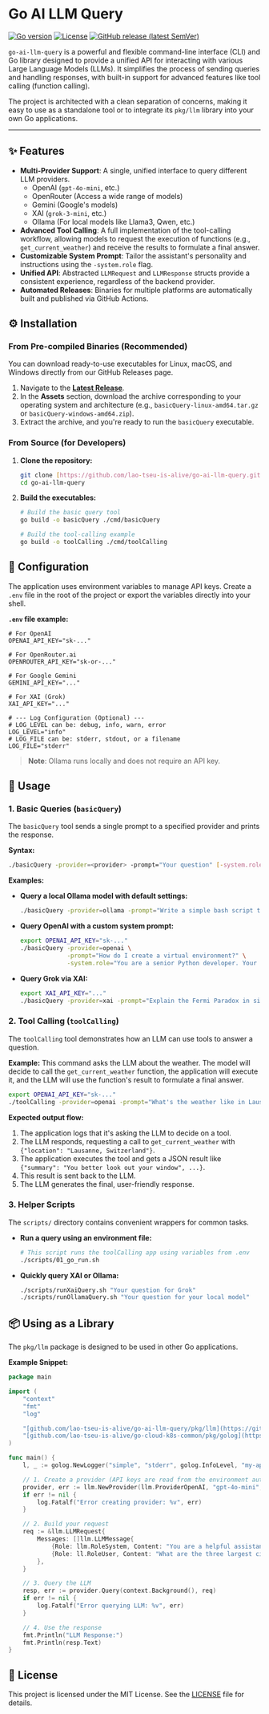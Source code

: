 # Go AI LLM Query

[![Go version](https://img.shields.io/badge/go-1.22+-blue.svg)](https://golang.org)
[![License](https://img.shields.io/badge/License-MIT-green.svg)](LICENSE)
[![GitHub release (latest SemVer)](https://img.shields.io/github/v/release/lao-tseu-is-alive/go-ai-llm-query)](https://github.com/lao-tseu-is-alive/go-ai-llm-query/releases/latest)

`go-ai-llm-query` is a powerful and flexible command-line interface (CLI) and Go library designed to provide a unified API for interacting with various Large Language Models (LLMs). It simplifies the process of sending queries and handling responses, with built-in support for advanced features like tool calling (function calling).

The project is architected with a clean separation of concerns, making it easy to use as a standalone tool or to integrate its `pkg/llm` library into your own Go applications.

---

## ✨ Features

* **Multi-Provider Support**: A single, unified interface to query different LLM providers.
    * OpenAI (`gpt-4o-mini`, etc.)
    * OpenRouter (Access a wide range of models)
    * Gemini (Google's models)
    * XAI (`grok-3-mini`, etc.)
    * Ollama (For local models like Llama3, Qwen, etc.)
* **Advanced Tool Calling**: A full implementation of the tool-calling workflow, allowing models to request the execution of functions (e.g., `get_current_weather`) and receive the results to formulate a final answer.
* **Customizable System Prompt**: Tailor the assistant's personality and instructions using the `-system.role` flag.
* **Unified API**: Abstracted `LLMRequest` and `LLMResponse` structs provide a consistent experience, regardless of the backend provider.
* **Automated Releases**: Binaries for multiple platforms are automatically built and published via GitHub Actions.

## ⚙️ Installation

### From Pre-compiled Binaries (Recommended)

You can download ready-to-use executables for Linux, macOS, and Windows directly from our GitHub Releases page.

1.  Navigate to the **[Latest Release](https://github.com/lao-tseu-is-alive/go-ai-llm-query/releases/latest)**.
2.  In the **Assets** section, download the archive corresponding to your operating system and architecture (e.g., `basicQuery-linux-amd64.tar.gz` or `basicQuery-windows-amd64.zip`).
3.  Extract the archive, and you're ready to run the `basicQuery` executable.

### From Source (for Developers)

1.  **Clone the repository:**
    ```sh
    git clone [https://github.com/lao-tseu-is-alive/go-ai-llm-query.git](https://github.com/lao-tseu-is-alive/go-ai-llm-query.git)
    cd go-ai-llm-query
    ```

2.  **Build the executables:**
    ```sh
    # Build the basic query tool
    go build -o basicQuery ./cmd/basicQuery

    # Build the tool-calling example
    go build -o toolCalling ./cmd/toolCalling
    ```

## 🔑 Configuration

The application uses environment variables to manage API keys. Create a `.env` file in the root of the project or export the variables directly into your shell.

**`.env` file example:**
```env
# For OpenAI
OPENAI_API_KEY="sk-..."

# For OpenRouter.ai
OPENROUTER_API_KEY="sk-or-..."

# For Google Gemini
GEMINI_API_KEY="..."

# For XAI (Grok)
XAI_API_KEY="..."

# --- Log Configuration (Optional) ---
# LOG_LEVEL can be: debug, info, warn, error
LOG_LEVEL="info" 
# LOG_FILE can be: stderr, stdout, or a filename
LOG_FILE="stderr"
```

> **Note**: Ollama runs locally and does not require an API key.

## 🚀 Usage

### 1. Basic Queries (`basicQuery`)

The `basicQuery` tool sends a single prompt to a specified provider and prints the response.

**Syntax:**
```sh
./basicQuery -provider=<provider> -prompt="Your question" [-system.role="Custom instructions"]
```

**Examples:**

* **Query a local Ollama model with default settings:**
    ```sh
    ./basicQuery -provider=ollama -prompt="Write a simple bash script to list all files in a directory."
    ```

* **Query OpenAI with a custom system prompt:**
    ```sh
    export OPENAI_API_KEY="sk-..."
    ./basicQuery -provider=openai \
                 -prompt="How do I create a virtual environment?" \
                 -system.role="You are a senior Python developer. Your answers are clear, concise, and always include best practices."
    ```

* **Query Grok via XAI:**
    ```sh
    export XAI_API_KEY="..."
    ./basicQuery -provider=xai -prompt="Explain the Fermi Paradox in simple terms."
    ```

### 2. Tool Calling (`toolCalling`)

The `toolCalling` tool demonstrates how an LLM can use tools to answer a question.

**Example:**
This command asks the LLM about the weather. The model will decide to call the `get_current_weather` function, the application will execute it, and the LLM will use the function's result to formulate a final answer.

```sh
export OPENAI_API_KEY="sk-..."
./toolCalling -provider=openai -prompt="What's the weather like in Lausanne, Switzerland?"
```

**Expected output flow:**
1.  The application logs that it's asking the LLM to decide on a tool.
2.  The LLM responds, requesting a call to `get_current_weather` with `{"location": "Lausanne, Switzerland"}`.
3.  The application executes the tool and gets a JSON result like `{"summary": "You better look out your window", ...}`.
4.  This result is sent back to the LLM.
5.  The LLM generates the final, user-friendly response.

### 3. Helper Scripts

The `scripts/` directory contains convenient wrappers for common tasks.

* **Run a query using an environment file:**
    ```sh
    # This script runs the toolCalling app using variables from .env
    ./scripts/01_go_run.sh
    ```

* **Quickly query XAI or Ollama:**
    ```sh
    ./scripts/runXaiQuery.sh "Your question for Grok"
    ./scripts/runOllamaQuery.sh "Your question for your local model"
    ```

## 📦 Using as a Library

The `pkg/llm` package is designed to be used in other Go applications.

**Example Snippet:**
```go
package main

import (
	"context"
	"fmt"
	"log"

	"[github.com/lao-tseu-is-alive/go-ai-llm-query/pkg/llm](https://github.com/lao-tseu-is-alive/go-ai-llm-query/pkg/llm)"
	"[github.com/lao-tseu-is-alive/go-cloud-k8s-common/pkg/golog](https://github.com/lao-tseu-is-alive/go-cloud-k8s-common/pkg/golog)"
)

func main() {
	l, _ := golog.NewLogger("simple", "stderr", golog.InfoLevel, "my-app")

	// 1. Create a provider (API keys are read from the environment automatically)
	provider, err := llm.NewProvider(llm.ProviderOpenAI, "gpt-4o-mini", l)
	if err != nil {
		log.Fatalf("Error creating provider: %v", err)
	}

	// 2. Build your request
	req := &llm.LLMRequest{
		Messages: []llm.LLMMessage{
			{Role: llm.RoleSystem, Content: "You are a helpful assistant that always replies in Markdown."},
			{Role: ll.RoleUser, Content: "What are the three largest cities in Switzerland?"},
		},
	}

	// 3. Query the LLM
	resp, err := provider.Query(context.Background(), req)
	if err != nil {
		log.Fatalf("Error querying LLM: %v", err)
	}

	// 4. Use the response
	fmt.Println("LLM Response:")
	fmt.Println(resp.Text)
}
```

## 📜 License

This project is licensed under the MIT License. See the [LICENSE](LICENSE) file for details.